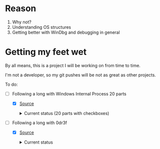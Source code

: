 # Reason

1. Why not?
2. Understanding OS structures
3. Getting better with WinDbg and debugging in general


# Getting my feet wet

By all means, this is a project I will be working on from time to time.

I'm not a developer, so my git pushes will be not as great as other projects.

To do:

* [ ] Following a long with Windows Internal Process 20 parts
  * [x] [Source](https://www.youtube.com/watch?v=4AkzIbmI3q4&list=PLhx7-txsG6t5i-kIZ_hwJSgZrnka4GXvn&index=1)

    <details><summary>Current status (20 parts with checkboxes)</summary>
    I'm using OCR / Transcripts (e.g. `tesseract ./<image-name>.png summary` or `https://kome.ai/tools/youtube-transcript-generator`) as notes, some parts are with debugging notes.

    * [?] part 01
      - Skipped because legacy code. 
        Check the notes in `Part-01/kernel-debugging-notes.md`
    * [x] part 02
    * [ ] part 03
    * [ ] part 04
    * [ ] part 05
    * [ ] part 06
    * [ ] part 07
    * [ ] part 08
    * [ ] part 09
    * [ ] part 10
    * [ ] part 11
    * [ ] part 12
    * [ ] part 13
    * [ ] part 14
    * [ ] part 15
    * [ ] part 16
    * [ ] part 17
    * [ ] part 18
    * [ ] part 19
    * [ ] part 20
  </details>


* [ ] Following a long with 0dr3f
  * [x] [Source](https://0dr3f.github.io/2023/07/14/HEVD_Win10_22H2_ArbitraryOverwrite/)


    <details><summary>Current status</summary>

    * [ ] Token impersonation
    * [ ] Understanding and making debuggable concepts:
      * [ ] SMEP & SMAP
    * [ ]  
    </details>

